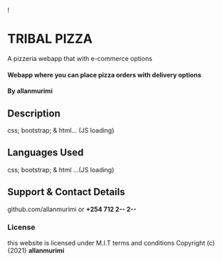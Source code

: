 !
# TRIBAL PIZZA
A pizzeria webapp that with e-commerce options
#### Webapp where you can place pizza orders with delivery options
#### By **allanmurimi**
## Description
css; bootstrap; & html... (JS loading)
## Languages Used
css; bootstrap; & html ...(JS loading)
## Support & Contact Details
github.com/allanmurimi or 
**+254 712 2-- 2--**
### License
this website is licensed under M.I.T terms and conditions
Copyright (c) {2021} **allanmurimi**
